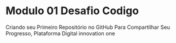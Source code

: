 # Modulo 01 Desafio Codigo
Criando seu Primeiro Repositório no GitHub Para Compartilhar Seu Progresso, Plataforma Digital innovation one

